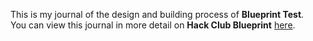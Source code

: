 <!--
  ===================    !!READ THIS NOTICE!!   ====================
  DO NOT edit this file manually. Your changes WILL BE OVERWRITTEN!
  This journal is auto generated and updated by Hack Club Blueprint.
  To edit this file, please edit your journal entries on Blueprint.
  ==================================================================
-->

This is my journal of the design and building process of **Blueprint Test**.  
You can view this journal in more detail on **Hack Club Blueprint** [here](https://blueprint.hackclub.com/projects/3).


